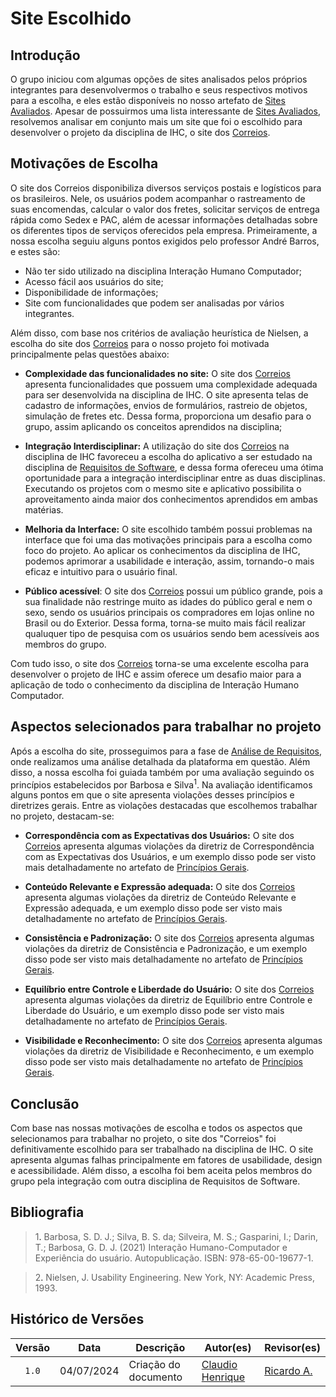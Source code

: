 # Site Escolhido

## Introdução

O grupo iniciou com algumas opções de sites analisados pelos próprios integrantes para desenvolvermos o trabalho e seus respectivos motivos para a escolha, e eles estão disponíveis no nosso artefato de [Sites Avaliados](https://interacao-humano-computador.github.io/2024.1-Correios/planejamento/site_avaliados/). Apesar de possuirmos uma lista interessante de [Sites Avaliados](https://interacao-humano-computador.github.io/2024.1-Correios/planejamento/site_avaliados/), resolvemos analisar em conjunto mais um site que foi o escolhido para desenvolver o projeto da disciplina de IHC, o site dos [Correios](https://www.correios.com.br).

## Motivações de Escolha

O site dos Correios disponibiliza diversos serviços postais e logísticos para os brasileiros. Nele, os usuários podem acompanhar o rastreamento de suas encomendas, calcular o valor dos fretes, solicitar serviços de entrega rápida como Sedex e PAC, além de acessar informações detalhadas sobre os diferentes tipos de serviços oferecidos pela empresa. Primeiramente, a nossa escolha seguiu alguns pontos exigidos pelo professor André Barros, e estes são:

- Não ter sido utilizado na disciplina Interação Humano Computador;
- Acesso fácil aos usuários do site;
- Disponibilidade de informações;
- Site com funcionalidades que podem ser analisadas por vários integrantes.

Além disso, com base nos critérios de avaliação heurística de Nielsen, a escolha do site dos [Correios](https://www.correios.com.br) para o nosso projeto foi motivada principalmente pelas questões abaixo:

- **Complexidade das funcionalidades no site:** O site dos [Correios](https://www.correios.com.br) apresenta funcionalidades que possuem uma complexidade adequada para ser desenvolvida na disciplina de IHC. O site apresenta telas de cadastro de informações, envios de formulários, rastreio de objetos, simulação de fretes etc. Dessa forma, proporciona um desafio para o grupo, assim aplicando os conceitos aprendidos na disciplina;

- **Integração Interdisciplinar:** A utilização do site dos [Correios](https://www.correios.com.br) na disciplina de IHC favoreceu a escolha do aplicativo a ser estudado na disciplina de [Requisitos de Software](https://requisitos-de-software.github.io/2024.1-Correios/), e dessa forma ofereceu uma ótima oportunidade para a integração interdisciplinar entre as duas disciplinas. Executando os projetos com o mesmo site e aplicativo possibilita o aproveitamento ainda maior dos conhecimentos aprendidos em ambas matérias.

- **Melhoria da Interface:** O site escolhido também possui problemas na interface que foi uma das motivações principais para a escolha como foco do projeto. Ao aplicar os conhecimentos da disciplina de IHC, podemos aprimorar a usabilidade e interação, assim, tornando-o mais eficaz e intuitivo para o usuário final.

- **Público acessível**: O site dos [Correios](https://www.correios.com.br) possui um público grande, pois a sua finalidade não restringe muito as idades do público geral e nem o sexo, sendo os usuários principais os compradores em lojas online no Brasil ou do Exterior. Dessa forma, torna-se muito mais fácil realizar qualuquer tipo de pesquisa com os usuários sendo bem acessíveis aos membros do grupo.

Com tudo isso, o site dos [Correios](https://www.correios.com.br) torna-se uma excelente escolha para desenvolver o projeto de IHC e assim oferece um desafio maior para a aplicação de todo o conhecimento da disciplina de Interação Humano Computador.

## Aspectos selecionados para trabalhar no projeto

Após a escolha do site, prosseguimos para a fase de [Análise de Requisitos](https://interacao-humano-computador.github.io/2024.1-Correios/analise_de_requisitos/aspectos-eticos/), onde realizamos uma análise detalhada da plataforma em questão. Além disso, a nossa escolha foi guiada também por uma avaliação seguindo os princípios estabelecidos por Barbosa e Silva<sup><a herf="#ref1">1</a></sup>. Na avaliação identificamos alguns pontos em que o site apresenta violações desses princípios e diretrizes gerais. Entre as violações destacadas que escolhemos trabalhar no projeto, destacam-se:

- **Correspondência com as Expectativas dos Usuários:** O site dos [Correios](https://www.correios.com.br) apresenta algumas violações da diretriz de Correspondência com as Expectativas dos Usuários, e um exemplo disso pode ser visto mais detalhadamente no artefato de [Princípios Gerais](https://interacao-humano-computador.github.io/2024.1-Correios/analise_de_requisitos2/principios_gerais/#correspondencia-com-as-expectativas-dos-usuarios). 

- **Conteúdo Relevante e Expressão adequada:** O site dos [Correios](https://www.correios.com.br) apresenta algumas violações da diretriz de Conteúdo Relevante e Expressão adequada, e um exemplo disso pode ser visto mais detalhadamente no artefato de [Princípios Gerais](https://interacao-humano-computador.github.io/2024.1-Correios/analise_de_requisitos2/principios_gerais/#conteudo-relevante-e-expressao-adequada). 

- **Consistência e Padronização:** O site dos [Correios](https://www.correios.com.br) apresenta algumas violações da diretriz de Consistência e Padronização, e um exemplo disso pode ser visto mais detalhadamente no artefato de [Princípios Gerais](https://interacao-humano-computador.github.io/2024.1-Correios/analise_de_requisitos2/principios_gerais/#consistencia-e-padronizacao). 

- **Equilíbrio entre Controle e Liberdade do Usuário:** O site dos [Correios](https://www.correios.com.br) apresenta algumas violações da diretriz de Equilíbrio entre Controle e Liberdade do Usuário, e um exemplo disso pode ser visto mais detalhadamente no artefato de [Princípios Gerais](https://interacao-humano-computador.github.io/2024.1-Correios/analise_de_requisitos2/principios_gerais/#equilibrio-entre-controle-e-liberdade-do-usuario). 

- **Visibilidade e Reconhecimento:** O site dos [Correios](https://www.correios.com.br) apresenta algumas violações da diretriz de Visibilidade e Reconhecimento, e um exemplo disso pode ser visto mais detalhadamente no artefato de [Princípios Gerais](https://interacao-humano-computador.github.io/2024.1-Correios/analise_de_requisitos2/principios_gerais/#visibilidade-e-reconhecimento). 


## Conclusão

Com base nas nossas motivações de escolha e todos os aspectos que selecionamos para trabalhar no projeto, o site dos "Correios" foi definitivamente escolhido para ser trabalhado na disciplina de IHC. O site apresenta algumas falhas principalmente em fatores de usabilidade, design e acessibilidade. Além disso, a escolha foi bem aceita pelos membros do grupo pela integração com outra disciplina de Requisitos de Software.

## Bibliografia

> 1<a id="ref1">.</a> Barbosa, S. D. J.; Silva, B. S. da; Silveira, M. S.; Gasparini, I.; Darin, T.; Barbosa, G. D. J. (2021) Interação Humano-Computador e Experiência do usuário. Autopublicação. ISBN: 978-65-00-19677-1.

> 2<a id="ref2">.</a> Nielsen, J. Usability Engineering. New York, NY: Academic Press, 1993.

## Histórico de Versões

| Versão | Data | Descrição | Autor(es) | Revisor(es) |
| :----: | :--: | --------- | ----------- | ------ |
| `1.0`  | 04/07/2024 | Criação do documento | [Claudio Henrique][ClaudioGH] | [Ricardo A.][RicardoGH] |


[ClaudioGH]: https://github.com/claudiohsc
[EliasGH]: https://github.com/EliasOliver21
[GabrielBGH]: https://github.com/Bertolazi
[GabrielFGH]: https://github.com/MMcLovin
[PabloGH]: https://github.com/pabloheika
[RicardoGH]: https://www.github.com/avmricardo